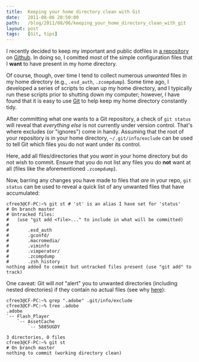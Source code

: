 ```yaml
---
title:  Keeping your home directory clean with Git
date:   2011-08-06 20:50:00
path:   /blog/2011/08/06/keeping_your_home_directory_clean_with_git
layout: post
tags:   [Git, tips]
---
```

I recently decided to keep my important and public dotfiles in [a repository][config] on
[Github][github]. In doing so, I comitted _most_ of the simple configuration files that I **want**
to have present in my home directory.

Of course, though, over time I tend to collect numerous _unwanted_ files in my home directory
(e.g., `.esd_auth`, `.zcompdump`). Some time ago, I developed a series of scripts to clean up my
home directory, and I typically run these scripts prior to shutting down my computer; however,
I have found that it is easy to use [Git][git] to help keep my home directory constantly tidy.

After committing what one wants to a Git repository, a check of `git status` will reveal that
_everything else_ is not currently under version control. That's where excludes (or "ignores")
come in handy. Assuming that the root of your repository is in your home directory,
`~/.git/info/exclude` can be used to tell Git which files you do not want under its control.

Here, add all files/directories that you _want_ in your home directory but do not wish to commit.
Ensure that you do not list any files you do **not** want at all (files like the aforementioned
`.zcompdump`).

Now, barring any changes you have made to files that _are_ in your repo, `git status` can be used
to reveal a quick list of any unwanted files that have accumulated:

    cfree3@CF-PC:~% git st # 'st' is an alias I have set for 'status'
    # On branch master
    # Untracked files:
    #   (use "git add <file>..." to include in what will be committed)
    #
    #       .esd_auth
    #       .gconfd/
    #       .macromedia/
    #       .viminfo
    #       .vimperator/
    #       .zcompdump
    #       .zsh_history
    nothing added to commit but untracked files present (use "git add" to track)

One caveat: Git will _not_ "alert" you to unwanted directories (including nested directories) if
they contain no actual files (see why [here][google_empty_dirs]):

    cfree3@CF-PC:~% grep ".adobe" .git/info/exclude
    cfree3@CF-PC:~% tree .adobe
    .adobe
    `-- Flash_Player
        `-- AssetCache
            `-- 5885UGDY
    
    3 directories, 0 files
    cfree3@CF-PC:~% git st
    # On branch master
    nothing to commit (working directory clean)

[config]:            /config
[github]:            https://github.com/
[git]:               http://git-scm.com/
[google_empty_dirs]: https://www.google.com/search?q=git+empty+directories
